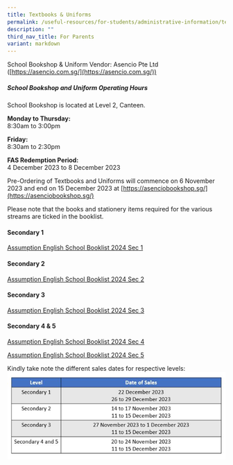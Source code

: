 ```yaml
---
title: Textbooks & Uniforms
permalink: /useful-resources/for-students/administrative-information/textbooks-n-uniforms/
description: ""
third_nav_title: For Parents
variant: markdown
---
```

School Bookshop &amp; Uniform Vendor: Asencio Pte Ltd ([https://asencio.com.sg/](https://asencio.com.sg/))
##### **School Bookshop and Uniform Operating Hours**
School Bookshop is located at Level 2, Canteen.

**Monday to Thursday:** <br> 
8:30am to 3:00pm

**Friday:** <br> 
8:30am to 2:30pm

**FAS Redemption Period:** <br>
4 December 2023 to 8 December 2023

Pre-Ordering of Textbooks and Uniforms will commence on 6 November 2023 and end on 15 December 2023 at [https://asenciobookshop.sg/](https://asenciobookshop.sg/)
  
Please note that the books and stationery items required for the various streams are ticked in the booklist.  

#### Secondary 1
[Assumption English School Booklist 2024 Sec 1](/files/assumption%20english%20school%20booklist%202024%20sec%201.pdf)


#### Secondary 2
[Assumption English School Booklist 2024 Sec 2](/files/assumption%20english%20school%20booklist%202024%20sec%202.pdf)

#### Secondary 3
[Assumption English School Booklist 2024 Sec 3](/files/assumption%20english%20school%20booklist%202024%20sec%203.pdf)

#### Secondary 4 &amp; 5
[Assumption English School Booklist 2024 Sec 4](/files/assumption%20english%20school%20booklist%202024%20sec%204.pdf)

[Assumption English School Booklist 2024 Sec 5](/files/assumption%20english%20school%20booklist%202024%20sec%205.pdf)

Kindly take note the different sales dates for respective levels:
![Bookshop Collection Dates](/images/bookshop%20collection%20dates.JPG)